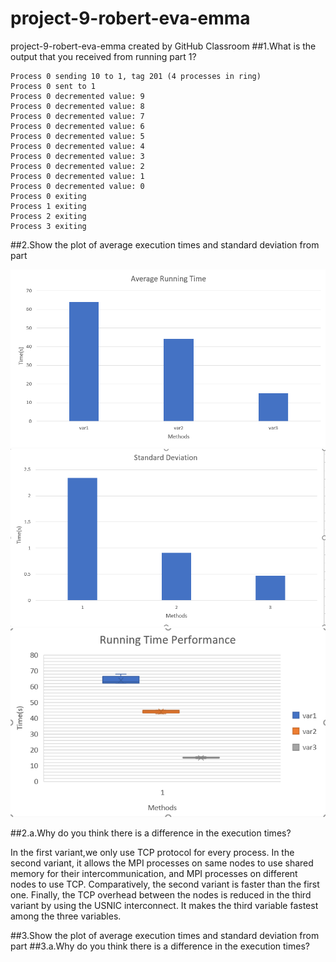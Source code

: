# project-9-robert-eva-emma
project-9-robert-eva-emma created by GitHub Classroom
##1.What is the output that you received from running part 1?

    Process 0 sending 10 to 1, tag 201 (4 processes in ring)
    Process 0 sent to 1
    Process 0 decremented value: 9
    Process 0 decremented value: 8
    Process 0 decremented value: 7
    Process 0 decremented value: 6
    Process 0 decremented value: 5
    Process 0 decremented value: 4
    Process 0 decremented value: 3
    Process 0 decremented value: 2
    Process 0 decremented value: 1
    Process 0 decremented value: 0
    Process 0 exiting
    Process 1 exiting
    Process 2 exiting
    Process 3 exiting

##2.Show the plot of average execution times and standard deviation from part 

![Average Runtime](https://github.com/daemon-deacons/project-9-robert-eva-emma/blob/master/Avg_p2.png)
![Standard deviation of Runtime](https://github.com/daemon-deacons/project-9-robert-eva-emma/blob/master/SD_p2.png)
![Runtime boxplot](https://github.com/daemon-deacons/project-9-robert-eva-emma/blob/master/boxplot.png)

 ##2.a.Why do you think there is a difference in the execution times?
 
In the first variant,we only use TCP protocol for every process.
In the second variant, it allows the MPI processes on same nodes
to use shared memory for their intercommunication, and MPI processes on 
different nodes to use TCP. Comparatively, the second variant is faster 
than the first one.
Finally, the TCP overhead between the nodes is reduced in the third variant 
by using the USNIC interconnect. It makes the third variable fastest among the
three variables.
    

##3.Show the plot of average execution times and standard deviation from part 
    ##3.a.Why do you think there is a difference in the execution times?
